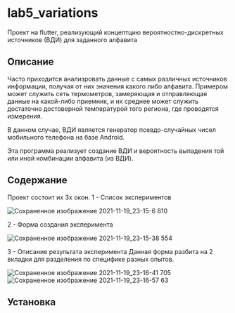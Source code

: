 # lab5_variations

Проект на flutter, реализующий концептцию вероятностно-дискретных источников (ВДИ) для заданного алфавита

## Описание

Часто приходится анализровать данные с самых различных источников информации, получая от них значения какого либо алфавита.
Примером может служить сеть термометров, замеряющая и отправляющая данные на какой-либо приемник, и их среднее может служить достаточно достоверной температурой того региона, где проводятся измерения.

В данном случае, ВДИ является генератор псевдо-случайных чисел мобильного телефона на базе Android.

Эта программа реализует создание ВДИ и вероятность выпадения той или иной комбинации алфавита (из ВДИ).

## Содержание

Проект состоит их 3х окон.
1 - Список экспериментов

![Сохраненное изображение 2021-11-19_23-15-6 810](https://user-images.githubusercontent.com/80700464/142686328-b5838cb5-a099-49ec-96c9-79719f0427cb.jpg)

2 - Форма создания эксперимента

![Сохраненное изображение 2021-11-19_23-15-38 554](https://user-images.githubusercontent.com/80700464/142686353-b3f8af22-b0ff-459d-9aff-47d6c14aa9ec.jpg)

3 - Описание результата эксперимента
Данная форма разбита на 2 вкладки для разделения по специфике разных опытов.

![Сохраненное изображение 2021-11-19_23-16-41 705](https://user-images.githubusercontent.com/80700464/142686366-7cdfff20-93ad-417a-beb0-b5813e9a0d60.jpg)
![Сохраненное изображение 2021-11-19_23-16-57 63](https://user-images.githubusercontent.com/80700464/142686377-1eafc174-e7ae-4666-a0be-e161796125fb.jpg)


## Установка
